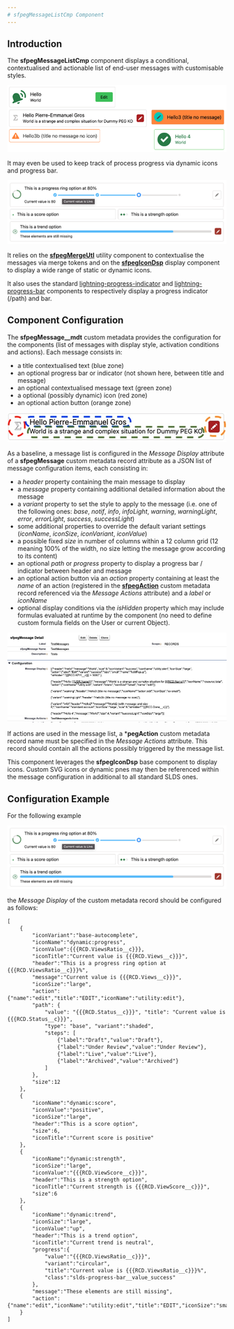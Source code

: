 ```yaml
---
# sfpegMessageListCmp Component
---
```


## Introduction

The **sfpegMessageListCmp** component displays a conditional, contextualised and actionable list of end-user messages with customisable styles.

![List of messages](/media/sfpegMessages.png)

It may even be used to keep track of process progress via dynamic icons and progress bar.

![List of messages with dynamic icons](/media/sfpegMessageExample.png)

It relies on the **[sfpegMergeUtl](/help/sfpegMergeUtl.md)** utility component to contextualise
the messages via merge tokens and on the **[sfpegIconDsp](/help/sfpegIconDsp.md)** display component
to display a wide range of static or dynamic icons.

It also uses the standard [lightning-progress-indicator](https://developer.salesforce.com/docs/component-library/bundle/lightning-progress-indicator/documentation) and [lightning-progress-bar](https://developer.salesforce.com/docs/component-library/bundle/lightning-progress-bar/documentation) components to respectively display a progress indicator (/path) and bar.

## Component Configuration

The **sfpegMessage__mdt** custom metadata provides the configuration for the components (list of 
messages with display style, activation conditions and actions). Each message consists in:
* a title contextualised text (blue zone)
* an optional progress bar or indicator (not shown here, between title and message)
* an optional contextualised message text (green zone)
* a optional (possibly dynamic) icon (red zone)
* an optional action button (orange zone)

![Message List Layout!](/media/sfpegMessageLayout.jpg)

As a baseline, a message list is configured in the _Message Display_ attribute of a **sfpegMessage** 
custom metadata record attribute as a JSON list of message configuration items, each consisting in:
* a _header_ property containing the main message to display 
* a _message_ property containing additional detailed information about the  message
* a _variant_ property to set the style to apply to the message (i.e. one of the following ones:
_base_, _notif_, _info_, _infoLight_, _warning_, _warningLight_, _error_, _errorLight_, _success_,
_successLight_)
* some additional properties to override the default variant settings (_iconName_, _iconSize_,
_iconVariant_, _iconValue_)
* a possible fixed _size_ in number of columns within a 12 column grid (12 meaning 100% of the width, no size letting the message grow according to its content)
* an optional _path_ or _progress_ property to display a progress bar / indicator between header and message
* an optional action button via an _action_ property containing at least  the _name_ of an action (registered in the **[sfpegAction](/help/sfpegActionBarCmp.md)** custom metadata record referenced via the _Message Actions_ attribute) and a _label_ or _iconName_
* optional display conditions via the _isHidden_ property which may include formulas evaluated at runtime by the component (no need to define custom formula fields on the User or current Object).

![Message List Configuration!](/media/sfpegMessageConfigMeta.png)

If actions are used in the message list, a ***pegAction** custom metadata record name must be specified in the _Message Actions_ attribute. This record should contain all the actions possibly triggered by the message list.

This component leverages the **sfpegIconDsp** base component to display icons. Custom SVG icons or dynamic pnes may then be referenced within the message configuration in additional to all standard SLDS ones.

## Configuration Example

For the following example

![List of messages with dynamic icons!](/media/sfpegMessageExample.png)

the _Message Display_  of the custom metadata record should be configured as follows:

```
[
    {
        "iconVariant":"base-autocomplete",
        "iconName":"dynamic:progress",
        "iconValue":{{{RCD.ViewsRatio__c}}},
        "iconTitle":"Current value is {{{RCD.Views__c}}}",
        "header":"This is a progress ring option at {{{RCD.ViewsRatio__c}}}%",
        "message":"Current value is {{{RCD.Views__c}}}",
        "iconSize":"large",
        "action":{"name":"edit","title":"EDIT","iconName":"utility:edit"},
        "path": {
            "value": "{{{RCD.Status__c}}}", "title": "Current value is {{{RCD.Status__c}}}",
            "type": "base", "variant":"shaded",
            "steps": [
                {"label":"Draft","value":"Draft"},
                {"label":"Under Review","value":"Under Review"},
                {"label":"Live","value":"Live"},
                {"label":"Archived","value":"Archived"}
            ]
        },  
        "size":12
    },
    {
        "iconName":"dynamic:score",
        "iconValue":"positive",
        "iconSize":"large",
        "header":"This is a score option",
        "size":6,
        "iconTitle":"Current score is positive"
    },
    {
        "iconName":"dynamic:strength",
        "iconSize":"large",
        "iconValue":"{{{RCD.ViewScore__c}}}",
        "header":"This is a strength option",
        "iconTitle":"Current strength is {{{RCD.ViewScore__c}}}",
        "size":6
    },
    {
        "iconName":"dynamic:trend",
        "iconSize":"large",
        "iconValue":"up",
        "header":"This is a trend option",
        "iconTitle":"Current trend is neutral",
        "progress":{
            "value":"{{{RCD.ViewsRatio__c}}}",
            "variant":"circular",
            "title":"Current value is {{{RCD.ViewsRatio__c}}}%",
            "class":"slds-progress-bar__value_success"
        },
        "message":"These elements are still missing",
        "action":{"name":"edit","iconName":"utility:edit","title":"EDIT","iconSize":"small","variant":"brand"},"size":12
    }
]
```